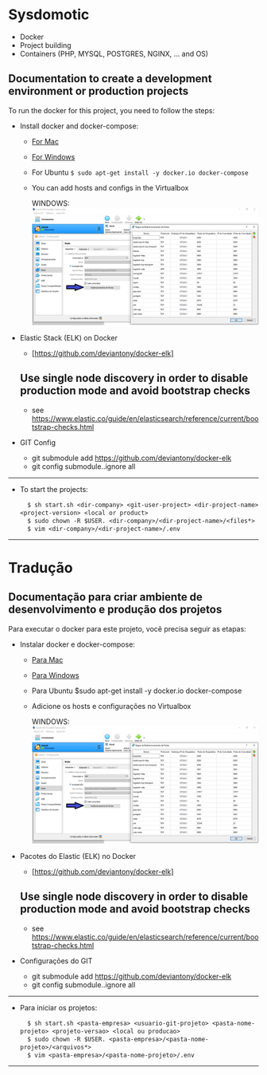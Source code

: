 # Sysdomotic
* Docker
* Project building
* Containers (PHP, MYSQL, POSTGRES, NGINX, ... and OS)

## Documentation to create a development environment or production projects
 
To run the docker for this project, you need to follow the steps:
 
+ Install docker and docker-compose:
     * [For Mac](https://www.docker.com/docker-mac)
     * [For Windows](https://www.docker.com/docker-windows)
     * For Ubuntu `$ sudo apt-get install -y docker.io docker-compose`
     * You can add hosts and configs in the Virtualbox

         WINDOWS:
         ![Screenshot](storage/images/docker-virtualbox-conf-windows.png)

+ Elastic Stack (ELK) on Docker
     * [https://github.com/deviantony/docker-elk]
     ## Use single node discovery in order to disable production mode and avoid bootstrap checks
     * see https://www.elastic.co/guide/en/elasticsearch/reference/current/bootstrap-checks.html

+ GIT Config
     * git submodule add https://github.com/deviantony/docker-elk
     * git config submodule.<module>.ignore all


***

* To start the projects:

        $ sh start.sh <dir-company> <git-user-project> <dir-project-name> <project-version> <local or product>
        $ sudo chown -R $USER. <dir-company>/<dir-project-name>/<files*>
        $ vim <dir-company>/<dir-project-name>/.env

***

# Tradução
 
## Documentação para criar ambiente de desenvolvimento e produção dos projetos

Para executar o docker para este projeto, você precisa seguir as etapas:

+ Instalar docker e docker-compose:
     * [Para Mac](https://www.docker.com/docker-mac)
     * [Para Windows](https://www.docker.com/docker-windows)
     * Para Ubuntu $sudo apt-get install -y docker.io docker-compose
     * Adicione os hosts e configurações no Virtualbox

         WINDOWS:
         ![Screenshot](storage/images/docker-virtualbox-conf-windows.png)

+ Pacotes do Elastic (ELK) no Docker
     * [https://github.com/deviantony/docker-elk]
     ## Use single node discovery in order to disable production mode and avoid bootstrap checks
     * see https://www.elastic.co/guide/en/elasticsearch/reference/current/bootstrap-checks.html

+ Configurações do GIT
     * git submodule add https://github.com/deviantony/docker-elk
     * git config submodule.<module>.ignore all

***

* Para iniciar os projetos:

        $ sh start.sh <pasta-empresa> <usuario-git-projeto> <pasta-nome-projeto> <projeto-versao> <local ou producao>
        $ sudo chown -R $USER. <pasta-empresa>/<pasta-nome-projeto>/<arquivos*>
        $ vim <pasta-empresa>/<pasta-nome-projeto>/.env

***